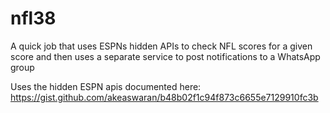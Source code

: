 # nfl38
A quick job that uses ESPNs hidden APIs to check NFL scores for a given score and then uses a separate service to post notifications to a WhatsApp group

Uses the hidden ESPN apis documented here: https://gist.github.com/akeaswaran/b48b02f1c94f873c6655e7129910fc3b
